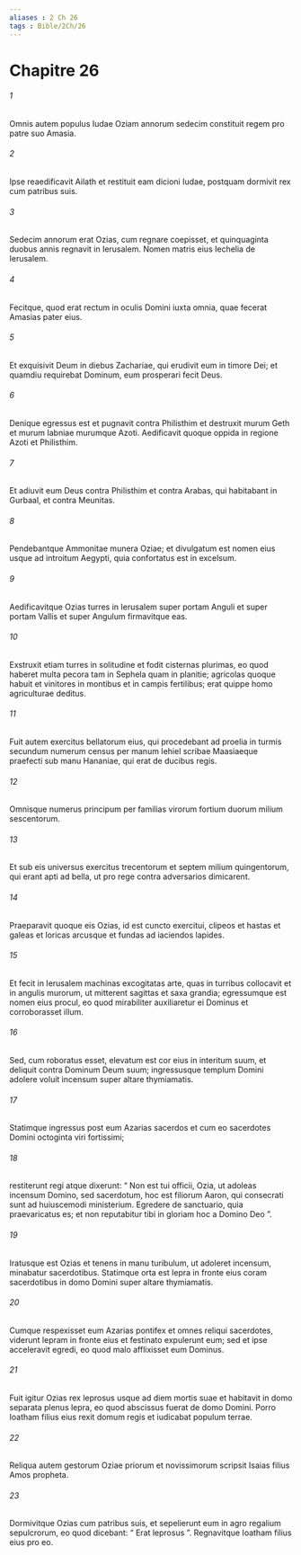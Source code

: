 ```yaml
---
aliases : 2 Ch 26
tags : Bible/2Ch/26
---
```


# Chapitre 26

###### 1
Omnis autem populus Iudae Oziam annorum sedecim constituit regem pro patre suo Amasia. 
###### 2
Ipse reaedificavit Ailath et restituit eam dicioni Iudae, postquam dormivit rex cum patribus suis.
###### 3
Sedecim annorum erat Ozias, cum regnare coepisset, et quinquaginta duobus annis regnavit in Ierusalem. Nomen matris eius Iechelia de Ierusalem. 
###### 4
Fecitque, quod erat rectum in oculis Domini iuxta omnia, quae fecerat Amasias pater eius. 
###### 5
Et exquisivit Deum in diebus Zachariae, qui erudivit eum in timore Dei; et quamdiu requirebat Dominum, eum prosperari fecit Deus.
###### 6
Denique egressus est et pugnavit contra Philisthim et destruxit murum Geth et murum Iabniae murumque Azoti. Aedificavit quoque oppida in regione Azoti et Philisthim. 
###### 7
Et adiuvit eum Deus contra Philisthim et contra Arabas, qui habitabant in Gurbaal, et contra Meunitas. 
###### 8
Pendebantque Ammonitae munera Oziae; et divulgatum est nomen eius usque ad introitum Aegypti, quia confortatus est in excelsum.
###### 9
Aedificavitque Ozias turres in Ierusalem super portam Anguli et super portam Vallis et super Angulum firmavitque eas. 
###### 10
Exstruxit etiam turres in solitudine et fodit cisternas plurimas, eo quod haberet multa pecora tam in Sephela quam in planitie; agricolas quoque habuit et vinitores in montibus et in campis fertilibus; erat quippe homo agriculturae deditus.
###### 11
Fuit autem exercitus bellatorum eius, qui procedebant ad proelia in turmis secundum numerum census per manum Iehiel scribae Maasiaeque praefecti sub manu Hananiae, qui erat de ducibus regis. 
###### 12
Omnisque numerus principum per familias virorum fortium duorum milium sescentorum. 
###### 13
Et sub eis universus exercitus trecentorum et septem milium quingentorum, qui erant apti ad bella, ut pro rege contra adversarios dimicarent. 
###### 14
Praeparavit quoque eis Ozias, id est cuncto exercitui, clipeos et hastas et galeas et loricas arcusque et fundas ad iaciendos lapides. 
###### 15
Et fecit in Ierusalem machinas excogitatas arte, quas in turribus collocavit et in angulis murorum, ut mitterent sagittas et saxa grandia; egressumque est nomen eius procul, eo quod mirabiliter auxiliaretur ei Dominus et corroborasset illum.
###### 16
Sed, cum roboratus esset, elevatum est cor eius in interitum suum, et deliquit contra Dominum Deum suum; ingressusque templum Domini adolere voluit incensum super altare thymiamatis. 
###### 17
Statimque ingressus post eum Azarias sacerdos et cum eo sacerdotes Domini octoginta viri fortissimi; 
###### 18
restiterunt regi atque dixerunt: “ Non est tui officii, Ozia, ut adoleas incensum Domino, sed sacerdotum, hoc est filiorum Aaron, qui consecrati sunt ad huiuscemodi ministerium. Egredere de sanctuario, quia praevaricatus es; et non reputabitur tibi in gloriam hoc a Domino Deo ”. 
###### 19
Iratusque est Ozias et tenens in manu turibulum, ut adoleret incensum, minabatur sacerdotibus. Statimque orta est lepra in fronte eius coram sacerdotibus in domo Domini super altare thymiamatis. 
###### 20
Cumque respexisset eum Azarias pontifex et omnes reliqui sacerdotes, viderunt lepram in fronte eius et festinato expulerunt eum; sed et ipse acceleravit egredi, eo quod malo afflixisset eum Dominus.
###### 21
Fuit igitur Ozias rex leprosus usque ad diem mortis suae et habitavit in domo separata plenus lepra, eo quod abscissus fuerat de domo Domini. Porro Ioatham filius eius rexit domum regis et iudicabat populum terrae.
###### 22
Reliqua autem gestorum Oziae priorum et novissimorum scripsit Isaias filius Amos propheta. 
###### 23
Dormivitque Ozias cum patribus suis, et sepelierunt eum in agro regalium sepulcrorum, eo quod dicebant: “ Erat leprosus ”. Regnavitque Ioatham filius eius pro eo.
